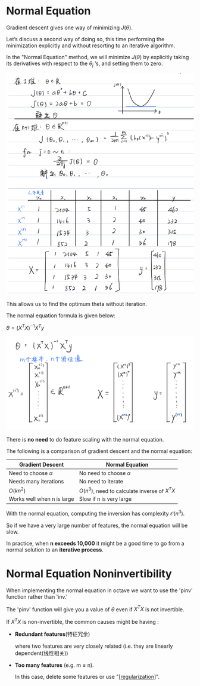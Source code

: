 # Normal Equation

Gradient descent gives one way of minimizing $J (\theta)$. 

Let’s discuss a second way of doing so, 
this time performing the minimization explicitly and without resorting to an iterative algorithm. 

In the "Normal Equation" method, we will minimize $J (\theta)$ by explicitly taking its derivatives with respect to the $θ_j$ ’s, 
and setting them to zero. 

![img](../img/normal%20equation%20introduction.png)

This allows us to find the optimum theta without iteration. 

The normal equation formula is given below:

$\theta=\left(X^{T} X\right)^{-1} X^{T} y$

![normal equation](../img/normal%20equation.png)

There is **no need** to do feature scaling with the normal equation.

The following is a comparison of gradient descent and the normal equation:

| Gradient Descent           | Normal Equation                                |
| -------------------------- | ---------------------------------------------- |
| Need to choose $\alpha$    | No need to choose $\alpha$                     |
| Needs many iterations      | No need to iterate                             |
| $O (kn^2)$                 | $O (n^3)$, need to calculate inverse of $X^TX$ |
| Works well when n is large | Slow if n is very large                        |

With the normal equation, computing the inversion has complexity $\mathcal{O}(n^3)$. 

So if we have a very large number of features, the normal equation will be slow. 

In practice, when **n exceeds 10,000** it might be a good time to go from a normal solution to an **iterative process**.


# Normal Equation Noninvertibility

When implementing the normal equation in octave we want to use the 'pinv' function rather than 'inv.' 

The 'pinv' function will give you a value of $\theta$ even if $X^TX$ is not invertible.

If $X^TX$ is non-invertible, the common causes might be having :
- **Redundant features**(特征冗余)

  where two features are very closely related (i.e. they are linearly dependent(线性相关))
- **Too many features** (e.g. m ≤ n). 

  In this case, delete some features or use "[[regularization]]".

  
[//begin]: # "Autogenerated link references for markdown compatibility"
[regularization]: regularization "Regularization"
[//end]: # "Autogenerated link references"